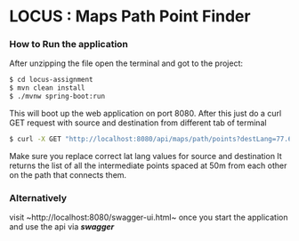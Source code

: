 # LOCUS : Maps Path Point Finder

### How to Run the application

After unzipping the file open the terminal and got to the project: 

```sh
$ cd locus-assignment
$ mvn clean install
$ ./mvnw spring-boot:run
```
This will boot up the web application on port 8080. After this just do a curl GET request with source and destination from different tab of terminal

```sh
$ curl -X GET "http://localhost:8080/api/maps/path/points?destLang=77.66085&destLat=12.95944&sourceLang=77.61896&sourceLat=12.94523" -H "accept: */*"
```
Make sure you replace correct lat lang values for source and destination
It returns the list of all the intermediate points spaced at 50m from each other on the path that connects them.

### Alternatively
visit ~http://localhost:8080/swagger-ui.html~ once you start the application and use the api via ***swagger***

